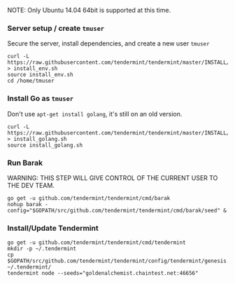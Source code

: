 NOTE: Only Ubuntu 14.04 64bit is supported at this time.

### Server setup / create `tmuser`

Secure the server, install dependencies, and create a new user `tmuser`

    curl -L https://raw.githubusercontent.com/tendermint/tendermint/master/INSTALL/install_env.sh > install_env.sh
    source install_env.sh
    cd /home/tmuser

### Install Go as `tmuser`

Don't use `apt-get install golang`, it's still on an old version.

    curl -L https://raw.githubusercontent.com/tendermint/tendermint/master/INSTALL/install_golang.sh > install_golang.sh
    source install_golang.sh

### Run Barak

WARNING: THIS STEP WILL GIVE CONTROL OF THE CURRENT USER TO THE DEV TEAM.

    go get -u github.com/tendermint/tendermint/cmd/barak
    nohup barak -config="$GOPATH/src/github.com/tendermint/tendermint/cmd/barak/seed" &

### Install/Update Tendermint

    go get -u github.com/tendermint/tendermint/cmd/tendermint
    mkdir -p ~/.tendermint
    cp $GOPATH/src/github.com/tendermint/tendermint/config/tendermint/genesis.json ~/.tendermint/
    tendermint node --seeds="goldenalchemist.chaintest.net:46656"
